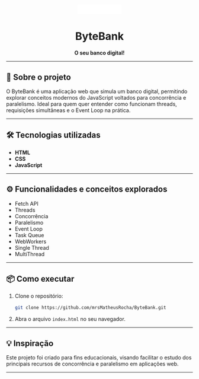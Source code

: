 <p align="center">
  <img src="https://github.com/mrsMatheusRocha/ByteBank/blob/61dada10357dac0d1d6eac0a46eae88f3946b9ad/imagens/logo.png" alt="ByteBank Footer Logo" width="120"/>
</p>

<h1 align="center">ByteBank</h1>
<p align="center"><b>O seu banco digital!</b></p>

<hr>

## 🚀 Sobre o projeto

O ByteBank é uma aplicação web que simula um banco digital, permitindo explorar conceitos modernos do JavaScript voltados para concorrência e paralelismo. Ideal para quem quer entender como funcionam threads, requisições simultâneas e o Event Loop na prática.

---

## 🛠️ Tecnologias utilizadas

- **HTML**
- **CSS**
- **JavaScript**

---

## ⚙️ Funcionalidades e conceitos explorados

- Fetch API
- Threads
- Concorrência
- Paralelismo
- Event Loop
- Task Queue
- WebWorkers
- Single Thread
- MultiThread

---

## 📦 Como executar

1. Clone o repositório:
   ```bash
   git clone https://github.com/mrsMatheusRocha/ByteBank.git
   ```
2. Abra o arquivo `index.html` no seu navegador.

---

## 💡 Inspiração

Este projeto foi criado para fins educacionais, visando facilitar o estudo dos principais recursos de concorrência e paralelismo em aplicações web.

---
